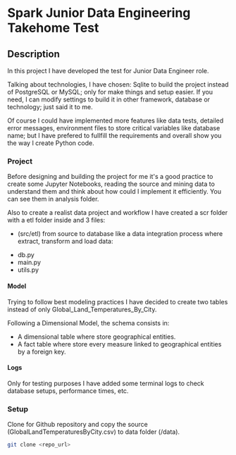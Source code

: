 #  Spark Junior Data Engineering Takehome Test


## Description

In this project I have developed the test for Junior Data Engineer role.

Talking about technologies, I have chosen: Sqlite to build the project instead of PostgreSQL or MySQL; only for make things and setup easier. If you need, I can modify settings to build it in other framework, database or technology; just said it to me.

Of course I could have implemented more features like data tests, detailed error messages, environment files to store critical variables like database name; but I have prefered to fullfill the requirements and overall show you the way I create Python code.


### Project

Before designing and building the project for me it's a good practice to create some Jupyter Notebooks, reading the source and mining data to understand them and think about how could I implement it efficiently. You can see them in analysis folder.

Also to create a realist data project and workflow I have created a scr folder with a etl folder inside and 3 files: 

* (src/etl) from source to database like a data integration process where extract, transform and load data:
 - db.py
 - main.py
 - utils.py

#### Model

Trying to follow best modeling practices I have decided to create two tables instead of only Global_Land_Temperatures_By_City. 

Following a Dimensional Model, the schema consists in:

* A dimensional table where store geographical entities.
* A fact table where store every measure linked to geographical entities by a foreign key.

#### Logs

Only for testing purposes I have added some terminal logs to check database setups, performance times, etc.

### Setup

Clone for Github repository and copy the source (GlobalLandTemperaturesByCity.csv) to data folder (/data).

```sh
git clone <repo_url>
```
